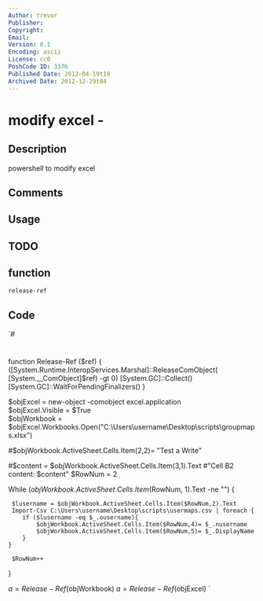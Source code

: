 ```yaml
---
Author: trevor
Publisher: 
Copyright: 
Email: 
Version: 0.1
Encoding: ascii
License: cc0
PoshCode ID: 3376
Published Date: 2012-04-19t19
Archived Date: 2012-12-29t04
---
```


# modify excel - 

## Description

powershell to modify excel

## Comments



## Usage



## TODO



## function

`release-ref`

## Code

`#
 #
 
 function Release-Ref ($ref) { 
 ([System.Runtime.InteropServices.Marshal]::ReleaseComObject( 
 [System.__ComObject]$ref) -gt 0) 
 [System.GC]::Collect() 
 [System.GC]::WaitForPendingFinalizers() 
 } 
  
 $objExcel = new-object -comobject excel.application  
 $objExcel.Visible = $True  
 $objWorkbook = $objExcel.Workbooks.Open("C:\Users\username\Desktop\scripts\groupmaps.xlsx") 
 
 #$objWorkbook.ActiveSheet.Cells.Item(2,2)= "Test a Write"
 
 #$content = $objWorkbook.ActiveSheet.Cells.Item(3,1).Text
 #"Cell B2 content: $content"
 $RowNum = 2
 
 While ($objWorkbook.ActiveSheet.Cells.Item($RowNum, 1).Text -ne "") {
  
     
     
     $lusername = $objWorkbook.ActiveSheet.Cells.Item($RowNum,2).Text
     Import-Csv C:\Users\username\Desktop\scripts\usermaps.csv | foreach {
 		if ($lusername -eq $_.ousername){
 			$objWorkbook.ActiveSheet.Cells.Item($RowNum,4)= $_.nusername
 			$objWorkbook.ActiveSheet.Cells.Item($RowNum,5)= $_.DisplayName
 		}
 	}
 	           
     $RowNum++
 }
  
  
 $a = Release-Ref($objWorkbook) 
 $a = Release-Ref($objExcel)
`

